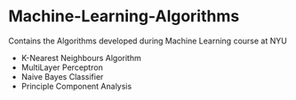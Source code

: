 # Machine-Learning-Algorithms
Contains the Algorithms developed during Machine Learning course at NYU
* K-Nearest Neighbours Algorithm
* MultiLayer Perceptron
* Naive Bayes Classifier
* Principle Component Analysis
